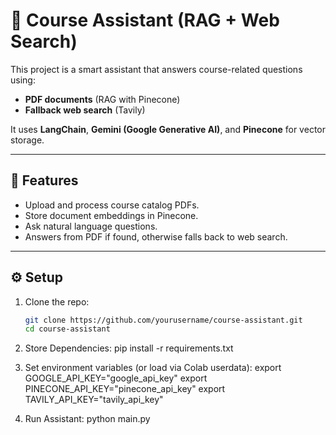 # 📘 Course Assistant (RAG + Web Search)

This project is a smart assistant that answers course-related questions using:
- **PDF documents** (RAG with Pinecone)
- **Fallback web search** (Tavily)

It uses **LangChain**, **Gemini (Google Generative AI)**, and **Pinecone** for vector storage.

---

## 🚀 Features
- Upload and process course catalog PDFs.
- Store document embeddings in Pinecone.
- Ask natural language questions.
- Answers from PDF if found, otherwise falls back to web search.

---

## ⚙️ Setup
1. Clone the repo:
   ```bash
   git clone https://github.com/yourusername/course-assistant.git
   cd course-assistant

2. Store Dependencies:
pip install -r requirements.txt

3. Set environment variables (or load via Colab userdata):
export GOOGLE_API_KEY="google_api_key"
export PINECONE_API_KEY="pinecone_api_key"
export TAVILY_API_KEY="tavily_api_key"

4. Run Assistant:
python main.py
